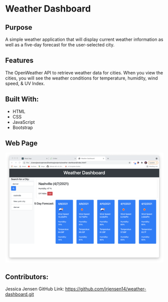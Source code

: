 # Weather Dashboard

## Purpose
A simple weather application that will display current weather information as well as a five-day forecast for the user-selected city.

## Features 
The OpenWeather API to retrieve weather data for cities. When you view the cities, you will see the weather conditions for temperature, humidity, wind speed, & UV Index.  

## Built With:
* HTML
* CSS
* JavaScript
* Bootstrap

## Web Page
![Screenshot Weather-Dashboard homepage](./assets/weather-dash-screenshot.png)

## Contributors:
Jessica Jensen
GitHub Link: https://github.com/jrjensen14/weather-dashboard.git 